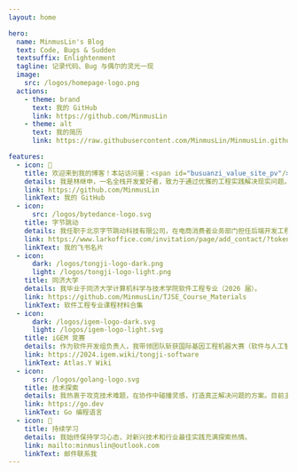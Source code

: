 ```yaml
---
layout: home

hero:
  name: MinmusLin's Blog
  text: Code, Bugs & Sudden
  textsuffix: Enlightenment
  tagline: 记录代码、Bug 与偶尔的灵光一现
  image:
    src: /logos/homepage-logo.png
  actions:
    - theme: brand
      text: 我的 GitHub
      link: https://github.com/MinmusLin
    - theme: alt
      text: 我的简历
      link: https://raw.githubusercontent.com/MinmusLin/MinmusLin.github.io/main/docs/public/cv/cv.pdf

features:
  - icon: 👋
    title: 欢迎来到我的博客！本站访问量：<span id="busuanzi_value_site_pv"/>
    details: 我是林继申，一名全栈开发爱好者，致力于通过优雅的工程实践解决现实问题。
    link: https://github.com/MinmusLin
    linkText: 我的 GitHub
  - icon:
      src: /logos/bytedance-logo.svg
    title: 字节跳动
    details: 我任职于北京字节跳动科技有限公司，在电商消费者业务部门担任后端开发工程师。
    link: https://www.larkoffice.com/invitation/page/add_contact/?token=154v9ded-7060-4f8d-a18c-1ca756b04766
    linkText: 我的飞书名片
  - icon:
      dark: /logos/tongji-logo-dark.png
      light: /logos/tongji-logo-light.png
    title: 同济大学
    details: 我毕业于同济大学计算机科学与技术学院软件工程专业（2026 届）。
    link: https://github.com/MinmusLin/TJSE_Course_Materials
    linkText: 软件工程专业课程材料合集
  - icon:
      dark: /logos/igem-logo-dark.svg
      light: /logos/igem-logo-light.svg
    title: iGEM 竞赛
    details: 作为软件开发组负责人，我带领团队斩获国际基因工程机器大赛（软件与人工智能赛道）金奖。
    link: https://2024.igem.wiki/tongji-software
    linkText: Atlas.Y Wiki
  - icon:
      src: /logos/golang-logo.svg
    title: 技术探索
    details: 我热衷于攻克技术难题，在协作中碰撞灵感，打造真正解决问题的方案。目前主攻 Golang 服务端方向。
    link: https://go.dev
    linkText: Go 编程语言
  - icon: 🌱
    title: 持续学习
    details: 我始终保持学习心态，对新兴技术和行业最佳实践充满探索热情。
    link: mailto:minmuslin@outlook.com
    linkText: 邮件联系我
---
```


<Underline></Underline>
